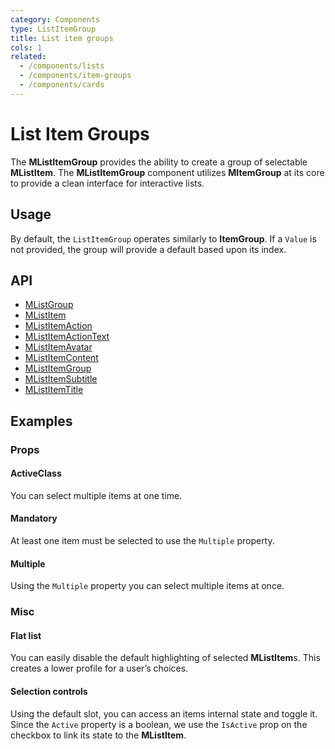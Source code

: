 ```yaml
---
category: Components
type: ListItemGroup
title: List item groups
cols: 1
related:
  - /components/lists
  - /components/item-groups
  - /components/cards
---
```


# List Item Groups

The **MListItemGroup** provides the ability to create a group of selectable **MListItem**. The **MListItemGroup** component
utilizes **MItemGroup** at its core to provide a clean interface for interactive lists.

## Usage

By default, the `ListItemGroup` operates similarly to **ItemGroup**. If a `Value` is not provided, the group will provide a default based upon its index.

<list-item-groups-usage></list-item-groups-usage>

## API

- [MListGroup](/api/MListGroup)
- [MListItem](/api/MListItem)
- [MListItemAction](/api/MListItemAction)
- [MListItemActionText](/api/MListItemActionText)
- [MListItemAvatar](/api/MListItemAvatar)
- [MListItemContent](/api/MListItemContent)
- [MListItemGroup](/api/MListItemGroup)
- [MListItemSubtitle](/api/MListItemSubtitle)
- [MListItemTitle](/api/MListItemTitle)

## Examples

### Props

#### ActiveClass

You can select multiple items at one time.

<example file="" />

#### Mandatory

At least one item must be selected to use the `Multiple` property.

<example file="" />

#### Multiple

Using the `Multiple` property you can select multiple items at once.

<example file="" />

### Misc

#### Flat list

You can easily disable the default highlighting of selected **MListItem**s. This creates a lower profile for a user’s choices.

<example file="" />

#### Selection controls

Using the default slot, you can access an items internal state and toggle it. Since the `Active` property is a boolean, we use the `IsActive` prop on the checkbox to link its state to the **MListItem**.

<example file="" />
